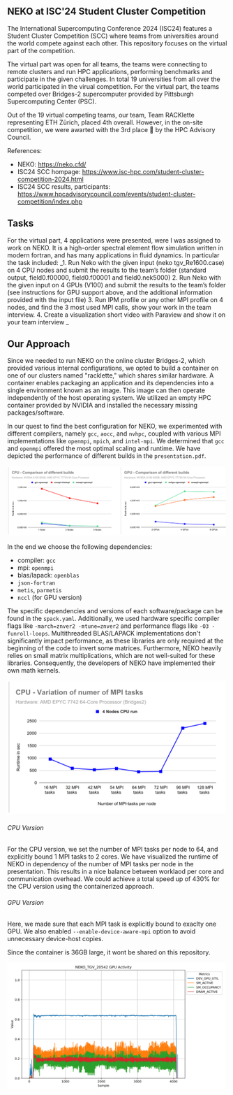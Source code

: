 ## NEKO at ISC'24 Student Cluster Competition
The International Supercomputing Conference 2024 (ISC24) features a Student Cluster Competition (SCC) where teams from universities around the world compete against each other. This repository focuses on the virtual part of the competition.

The virtual part was open for all teams, the teams were connecting to remote clusters and run HPC applications, performing benchmarks and participate in the given challenges. In total 19 universities from all over the world participated in the virual competition. For the virtual part, the teams competed over Bridges-2 supercomputer provided by Pittsburgh Supercomputing Center (PSC).


Out of the 19 virtual competing teams, our team, Team RACKlette representing ETH Zürich, placed 4th overall. However, in the on-site competition, we were awarted with the 3rd place 🥉 by the HPC Advisory Council.   


References: 
- NEKO: https://neko.cfd/
- ISC24 SCC hompage: https://www.isc-hpc.com/student-cluster-competition-2024.html
- ISC24 SCC results, participants: https://www.hpcadvisorycouncil.com/events/student-cluster-competition/index.php 

## Tasks
For the virtual part, 4 applications were presented, were I was assigned to work on NEKO. 
It is a high-order spectral element flow simulation written in modern fortran, and has many applications in fluid dynamics. In particular the task included: 
_1. Run Neko with the given input  (neko tgv_Re1600.case) on 4 CPU nodes and submit the results to the team’s folder (standard output, field0.f00000, field0.f00001 and field0.nek5000)
2. Run Neko with the given input on 4 GPUs (V100) and submit the results to the team’s folder (see instructions for GPU support above, and the additional information provided with the input file)
3. Run IPM profile or any other MPI profile on 4 nodes, and find the 3 most used MPI calls, show your work in the team interview.
4. Create a visualization short video with Paraview and show it on your team interview _

## Our Approach
Since we needed to run NEKO on the online cluster Bridges-2, which provided various internal configurations, we opted to build a container on one of our clusters named "racklette," which shares similar hardware. A container enables packaging an application and its dependencies into a single environment known as an image. This image can then operate independently of the host operating system. We utilized an empty HPC container provided by NVIDIA and installed the necessary missing packages/software.

In our quest to find the best configuration for NEKO, we experimented with different compilers, namely `gcc`, `aocc`, and `nvhpc`, coupled with various MPI implementations like `openmpi`, `mpich`, and `intel-mpi`. We determined that `gcc` and `openmpi` offered the most optimal scaling and runtime. We have depicted the performance of different builds in the `presentation.pdf`.

<img src="Images/Build_Comparison.png" alt="Comparison of different builds" width="800"/>

In the end we choose the following dependencies: 
- compiler: `gcc`
- mpi: `openmpi`
- blas/lapack: `openblas`
- `json-fortran`
- `metis`, `parmetis`
- `nccl` (for GPU version)

The specific dependencies and versions of each software/package can be found in the `spack.yaml`. 
Additionally, we used hardware specific compiler flags like `-march=znver2 -mtune=znver2` and performance flags like `-O3 -funroll-loops`. 
Multithreaded BLAS/LAPACK implementations don't significantly impact performance, as these libraries are only required at the beginning of the code to invert some matrices. Furthermore, NEKO heavily relies on small matrix multiplications, which are not well-suited for these libraries. Consequently, the developers of NEKO have implemented their own math kernels.

<img src="Images/CPU_MPI_plot.png" alt="Variation of MPI tasks per node" width="500"/>

###### CPU Version
For the CPU version, we set the number of MPI tasks per node to 64, and explicitly bound 1 MPI tasks to 2 cores. We have visualized the runtime of NEKO in dependency of the number of MPI tasks per node in the presentation. This results in a nice balance between worklaod per core and communication overhead. We could achieve a total speed up of 430% for the CPU version using the containerized approach. 



###### GPU Version
Here, we made sure that each MPI task is explicitly bound to exaclty one GPU. We also enabled `--enable-device-aware-mpi` option to avoid unnecessary device-host copies. 

Since the container is 36GB large, it wont be shared on this repository. 

<img src="Images/GPU_Profiling.png" alt="GPU Profiling using AGI (Alps GPU Insight)" width="500"/>
